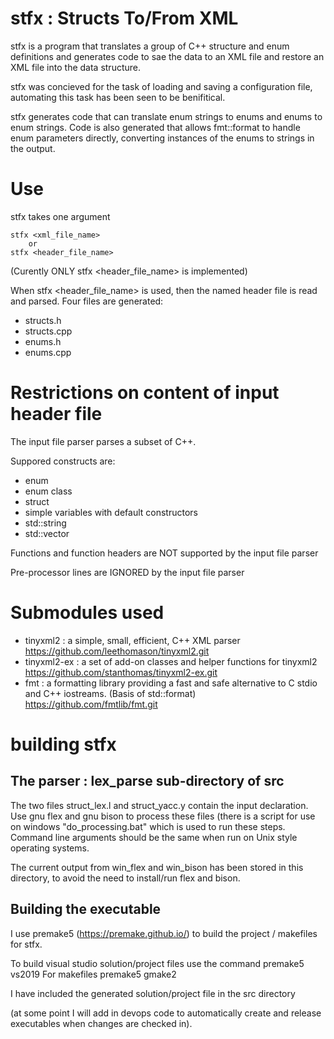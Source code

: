 stfx : Structs To/From XML
==========================

stfx is a program that translates a group of C++ structure and enum definitions and generates code to sae the data to an XML file and restore an XML file into the data structure.

stfx was concieved for the task of loading and saving a configuration file, automating this task has been seen to be benifitical.

stfx generates code that can translate enum strings to enums and enums to enum strings. Code is also generated that allows fmt::format to handle enum parameters directly, converting instances of the enums to strings in the output.

Use
===
stfx takes one argument

	stfx <xml_file_name>
		or
	stfx <header_file_name>
	
(Curently ONLY stfx <header_file_name> is implemented)

When stfx <header_file_name> is used, then the named header file is read and parsed. Four files are generated:
* structs.h
* structs.cpp
* enums.h
* enums.cpp

Restrictions on content of input header file
============================================
The input file parser parses a subset of C++.

Suppored constructs are:
* enum
* enum class
* struct 
* simple variables with default constructors
* std::string
* std::vector

Functions and function headers are NOT supported by the input file parser

Pre-processor lines are IGNORED by the input file parser

Submodules used
================

* tinyxml2 : a simple, small, efficient, C++ XML parser https://github.com/leethomason/tinyxml2.git
* tinyxml2-ex : a set of add-on classes and helper functions for tinyxml2 https://github.com/stanthomas/tinyxml2-ex.git
* fmt : a formatting library providing a fast and safe alternative to C stdio and C++ iostreams. (Basis of std::format) https://github.com/fmtlib/fmt.git

building stfx
=============
The parser : lex_parse sub-directory of src
----------
The two files struct_lex.l and struct_yacc.y contain the input declaration. Use gnu flex and gnu bison to process these files (there is a script for use on windows "do_processing.bat" which is used to run these steps. Command line arguments should be the same when run on Unix style operating systems. 

The current output from win_flex and win_bison has been stored in this directory, to avoid the need to install/run flex and bison.

Building the executable
-----------------------
I use premake5 (https://premake.github.io/) to build the project / makefiles for stfx.

To build visual studio solution/project files use the command
	premake5 vs2019
For makefiles
	premake5 gmake2

I have included the generated solution/project file in the src directory

(at some point I will add in devops code to automatically create and release executables when changes are checked in). 
	